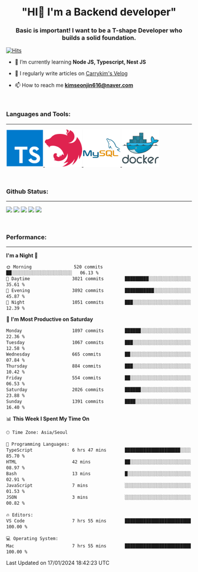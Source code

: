 <h1 align="center">"HI👋 I'm a Backend developer" </h1>
<h3 align="center">Basic is important! I want to be a T-shape Developer who builds a solid foundation.</h3>

[![Hits](https://hits.seeyoufarm.com/api/count/incr/badge.svg?url=https%3A%2F%2Fgithub.com%2Fgimseonjin&count_bg=%2318BFE5&title_bg=%23555555&icon=ko-fi.svg&icon_color=%23E7E7E7&title=hits&edge_flat=false)](https://hits.seeyoufarm.com)

- 🌱 I’m currently learning **Node JS, Typescript, Nest JS**

- 📝 I regularly write articles on [Carrykim's Velog](https://velog.io/@carrykim)

- 📫 How to reach me **kimseonjin616@naver.com**

<br/>

<h3 align="left">Languages and Tools:</h3>

***

<p align="left"> 
 <a href="https://www.typescriptlang.org/" target="_blank" rel="noreferrer"> <img src="https://raw.githubusercontent.com/devicons/devicon/master/icons/typescript/typescript-original.svg" alt="typescript" width="20%" height="20%"/> </a>
<a href="https://nestjs.com/" target="_blank" rel="noreferrer"> <img src="https://raw.githubusercontent.com/devicons/devicon/master/icons/nestjs/nestjs-plain.svg" alt="nestjs" width="20%" height="20%"/> </a> 
<a href="https://www.mysql.com/" target="_blank" rel="noreferrer"> <img src="https://raw.githubusercontent.com/devicons/devicon/master/icons/mysql/mysql-original-wordmark.svg" alt="mysql" width="20%" height="20%"/>  </a>
 <a href="https://www.docker.com/" target="_blank" rel="noreferrer"> <img src="https://raw.githubusercontent.com/devicons/devicon/master/icons/docker/docker-original-wordmark.svg" alt="docker" width="20%" height="20%"/> </a>
 </p>
</p>

<br/>

<h3 align="left">Github Status:</h3>

***

![](http://github-profile-summary-cards.vercel.app/api/cards/profile-details?username=gimseonjin&theme=nord_bright)
![](http://github-profile-summary-cards.vercel.app/api/cards/repos-per-language?username=gimseonjin&theme=nord_bright)
![](http://github-profile-summary-cards.vercel.app/api/cards/most-commit-language?username=gimseonjin&theme=nord_bright)
![](http://github-profile-summary-cards.vercel.app/api/cards/stats?username=gimseonjin&theme=nord_bright)
![](http://github-profile-summary-cards.vercel.app/api/cards/productive-time?username=gimseonjin&theme=nord_bright&utcOffset=8)


<br/>

<h3 align="left">Performance:</h3>

***

<!--START_SECTION:waka-->
**I'm a Night 🦉** 

```text
🌞 Morning                520 commits         ██░░░░░░░░░░░░░░░░░░░░░░░   06.13 % 
🌆 Daytime                3021 commits        █████████░░░░░░░░░░░░░░░░   35.61 % 
🌃 Evening                3892 commits        ███████████░░░░░░░░░░░░░░   45.87 % 
🌙 Night                  1051 commits        ███░░░░░░░░░░░░░░░░░░░░░░   12.39 % 
```
📅 **I'm Most Productive on Saturday** 

```text
Monday                   1897 commits        ██████░░░░░░░░░░░░░░░░░░░   22.36 % 
Tuesday                  1067 commits        ███░░░░░░░░░░░░░░░░░░░░░░   12.58 % 
Wednesday                665 commits         ██░░░░░░░░░░░░░░░░░░░░░░░   07.84 % 
Thursday                 884 commits         ███░░░░░░░░░░░░░░░░░░░░░░   10.42 % 
Friday                   554 commits         ██░░░░░░░░░░░░░░░░░░░░░░░   06.53 % 
Saturday                 2026 commits        ██████░░░░░░░░░░░░░░░░░░░   23.88 % 
Sunday                   1391 commits        ████░░░░░░░░░░░░░░░░░░░░░   16.40 % 
```


📊 **This Week I Spent My Time On** 

```text
🕑︎ Time Zone: Asia/Seoul

💬 Programming Languages: 
TypeScript               6 hrs 47 mins       █████████████████████░░░░   85.70 % 
HTML                     42 mins             ██░░░░░░░░░░░░░░░░░░░░░░░   08.97 % 
Bash                     13 mins             █░░░░░░░░░░░░░░░░░░░░░░░░   02.91 % 
JavaScript               7 mins              ░░░░░░░░░░░░░░░░░░░░░░░░░   01.53 % 
JSON                     3 mins              ░░░░░░░░░░░░░░░░░░░░░░░░░   00.82 % 

🔥 Editors: 
VS Code                  7 hrs 55 mins       █████████████████████████   100.00 % 

💻 Operating System: 
Mac                      7 hrs 55 mins       █████████████████████████   100.00 % 
```


 Last Updated on 17/01/2024 18:42:23 UTC
<!--END_SECTION:waka-->

<div align="center">
  
